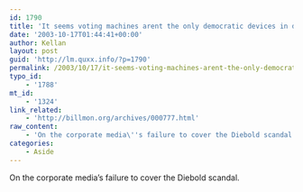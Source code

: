 ```yaml
---
id: 1790
title: 'It seems voting machines arent the only democratic devices in danger of failing.'
date: '2003-10-17T01:44:41+00:00'
author: Kellan
layout: post
guid: 'http://lm.quxx.info/?p=1790'
permalink: /2003/10/17/it-seems-voting-machines-arent-the-only-democratic-devices-in-danger-of-failing/
typo_id:
    - '1788'
mt_id:
    - '1324'
link_related:
    - 'http://billmon.org/archives/000777.html'
raw_content:
    - 'On the corporate media\''s failure to cover the Diebold scandal.'
categories:
    - Aside
---
```


On the corporate media’s failure to cover the Diebold scandal.